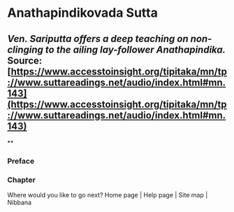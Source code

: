 # Anathapindikovada Sutta
*Ven. Sariputta offers a deep teaching on non-clinging to the ailing lay-follower Anathapindika.*
Source: [https://www.accesstoinsight.org/tipitaka/mn/tp://www.suttareadings.net/audio/index.html#mn.143](https://www.accesstoinsight.org/tipitaka/mn/tp://www.suttareadings.net/audio/index.html#mn.143)
---
**
### Preface
### Chapter
Where would you like to go next?
Home page
| Help page
| Site map
| Nibbana
